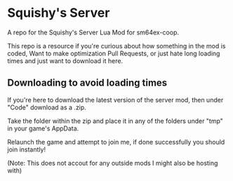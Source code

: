 # Squishy's Server
A repo for the Squishy's Server Lua Mod for sm64ex-coop.

This repo is a resource if you're curious about how something in the mod is coded, Want to make optimization Pull Requests, or just hate long loading times and just want to download it here.

## Downloading to avoid loading times
If you're here to download the latest version of the server mod, then under "Code" download as a .zip.

Take the folder within the zip and place it in any of the folders under "tmp" in your game's AppData.

Relaunch the game and attempt to join me, if done successfully you should join instantly!

(Note: This does not accout for any outside mods I might also be hosting with)
